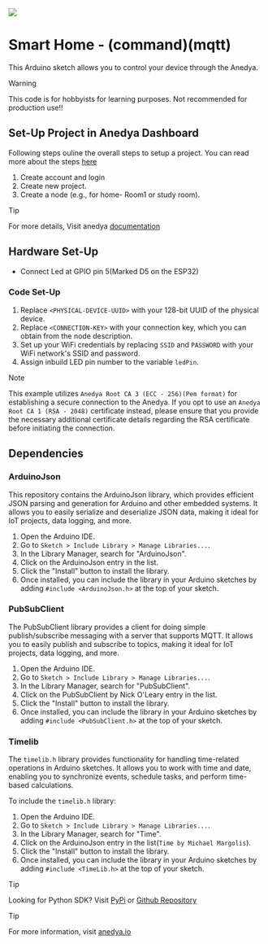 [<img src="https://img.shields.io/badge/Anedya-Documentation-blue?style=for-the-badge">](https://docs.anedya.io?utm_source=github&utm_medium=link&utm_campaign=github-examples&utm_content=esp32)

# Smart Home - (command)(mqtt)


This Arduino sketch allows you to control your device through the Anedya.

> [!WARNING]
> This code is for hobbyists for learning purposes. Not recommended for production use!!


## Set-Up Project in Anedya Dashboard
 
Following steps ouline the overall steps to setup a project. You can read more about the steps [here](https://docs.anedya.io/getting-started/quickstart/#create-a-new-project)

  1. Create account and login
  2. Create new project.
  3. Create a node (e.g., for home- Room1 or study room).

 > [!TIP]
 > For more details, Visit anedya [documentation](https://docs.anedya.io?utm_source=github&utm_medium=link&utm_campaign=github-examples&utm_content=esp32)


## Hardware Set-Up

- Connect Led at GPIO pin 5(Marked D5 on the ESP32)

### Code Set-Up 

1. Replace `<PHYSICAL-DEVICE-UUID>` with your 128-bit UUID of the physical device.
2. Replace `<CONNECTION-KEY>` with your connection key, which you can obtain from the node description.
3. Set up your WiFi credentials by replacing `SSID` and `PASSWORD` with your WiFi network's SSID and password.
4. Assign inbuild LED pin number to the variable `ledPin`.

> [!NOTE] 
> This example utilizes `Anedya Root CA 3 (ECC - 256)(Pem format)` for establishing a secure connection to the Anedya. If you opt to use an `Anedya Root CA 1 (RSA - 2048)` certificate instead, please ensure that you provide the necessary additional certificate details regarding the RSA certificate before initiating the connection.

## Dependencies

### ArduinoJson
This repository contains the ArduinoJson library, which provides efficient JSON parsing and generation for Arduino and other embedded systems. It allows you to easily serialize and deserialize JSON data, making it ideal for IoT projects, data logging, and more.

1. Open the Arduino IDE.
2. Go to `Sketch > Include Library > Manage Libraries...`.
3. In the Library Manager, search for "ArduinoJson".
4. Click on the ArduinoJson entry in the list.
5. Click the "Install" button to install the library.
6. Once installed, you can include the library in your Arduino sketches by adding `#include <ArduinoJson.h>` at the top of your sketch.

### PubSubClient
The PubSubClient library provides a client for doing simple publish/subscribe messaging with a server that supports MQTT. It allows you to easily publish and subscribe to topics, making it ideal for IoT projects, data logging, and more.

1. Open the Arduino IDE.
2. Go to `Sketch > Include Library > Manage Libraries...`.
3. In the Library Manager, search for "PubSubClient".
4. Click on the PubSubClient by Nick O'Leary entry in the list.
5. Click the "Install" button to install the library.
6. Once installed, you can include the library in your Arduino sketches by adding `#include <PubSubClient.h>` at the top of your sketch.


### Timelib
The `timelib.h` library provides functionality for handling time-related operations in Arduino sketches. It allows you to work with time and date, enabling you to synchronize events, schedule tasks, and perform time-based calculations.

To include the `timelib.h` library:

1. Open the Arduino IDE.
2. Go to `Sketch > Include Library > Manage Libraries...`.
3. In the Library Manager, search for "Time".
4. Click on the ArduinoJson entry in the list(`Time by Michael Margolis`).
5. Click the "Install" button to install the library.
6. Once installed, you can include the library in your Arduino sketches by adding `#include <TimeLib.h>` at the top of your sketch.



> [!TIP]
> Looking for Python SDK? Visit [PyPi](https://pypi.org/project/anedya-dev-sdk/) or [Github Repository](https://github.com/anedyaio/anedya-dev-sdk-pyhton)

>[!TIP]
> For more information, visit [anedya.io](https://anedya.io/?utm_source=github&utm_medium=link&utm_campaign=github-examples&utm_content=esp32)
 
